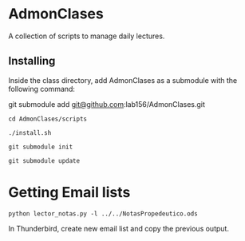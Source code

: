 # AdmonClases 
A collection of scripts to manage daily lectures.

## Installing
Inside the class directory, add AdmonClases as a submodule with the following command:

git submodule add git@github.com:lab156/AdmonClases.git

`cd AdmonClases/scripts`

`./install.sh`

`git submodule init`

`git submodule update`


# Getting Email lists
`python lector_notas.py -l ../../NotasPropedeutico.ods`

In Thunderbird, create new email list and copy the previous output.



